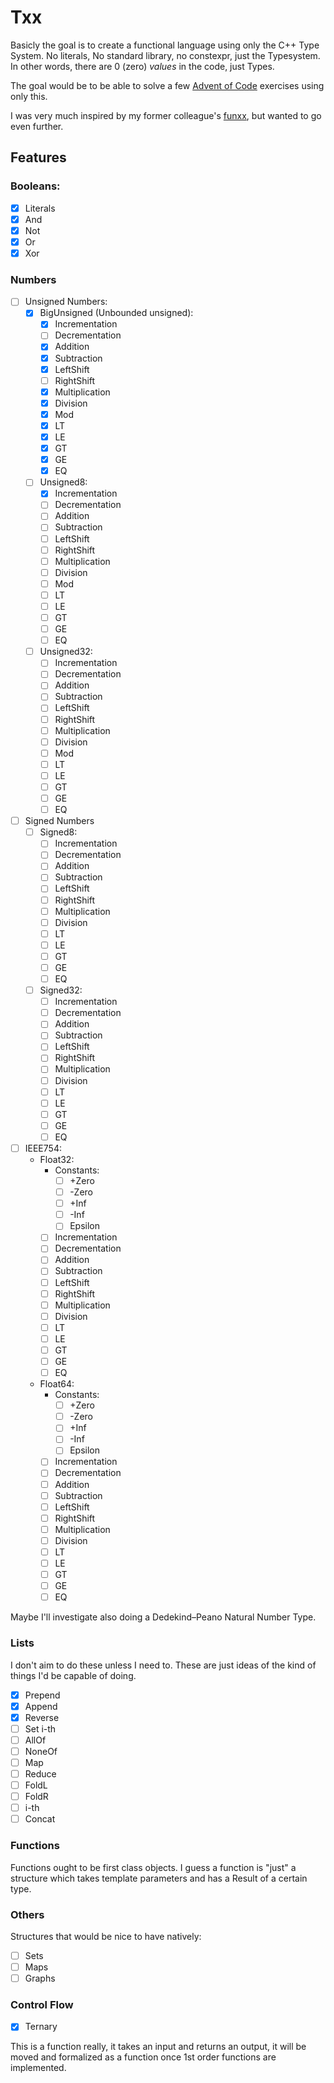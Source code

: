 Txx
===

Basicly the goal is to create a functional language using only the C++ Type
System. No literals, No standard library, no constexpr, just the Typesystem.
In other words, there are 0 (zero) *values* in the code, just Types.

The goal would be to be able to solve a few [Advent of
Code](https://adventofcode.com/) exercises using only this.

I was very much inspired by my former colleague's
[funxx](https://github.com/VokunGahrotLaas/funxx), but wanted to go even
further.

Features
--------

### Booleans:

- [x] Literals
- [x] And
- [x] Not
- [x] Or
- [x] Xor

### Numbers

- [ ] Unsigned Numbers:
  - [x] BigUnsigned (Unbounded unsigned):
    - [x] Incrementation
    - [ ] Decrementation
    - [x] Addition
    - [x] Subtraction
    - [x] LeftShift
    - [ ] RightShift
    - [x] Multiplication
    - [x] Division
    - [x] Mod
    - [x] LT
    - [x] LE
    - [x] GT
    - [x] GE
    - [x] EQ
  - [ ] Unsigned8:
    - [x] Incrementation
    - [ ] Decrementation
    - [ ] Addition
    - [ ] Subtraction
    - [ ] LeftShift
    - [ ] RightShift
    - [ ] Multiplication
    - [ ] Division
    - [ ] Mod
    - [ ] LT
    - [ ] LE
    - [ ] GT
    - [ ] GE
    - [ ] EQ
  - [ ] Unsigned32:
    - [ ] Incrementation
    - [ ] Decrementation
    - [ ] Addition
    - [ ] Subtraction
    - [ ] LeftShift
    - [ ] RightShift
    - [ ] Multiplication
    - [ ] Division
    - [ ] Mod
    - [ ] LT
    - [ ] LE
    - [ ] GT
    - [ ] GE
    - [ ] EQ
- [ ] Signed Numbers
  - [ ] Signed8:
    - [ ] Incrementation
    - [ ] Decrementation
    - [ ] Addition
    - [ ] Subtraction
    - [ ] LeftShift
    - [ ] RightShift
    - [ ] Multiplication
    - [ ] Division
    - [ ] LT
    - [ ] LE
    - [ ] GT
    - [ ] GE
    - [ ] EQ
  - [ ] Signed32:
    - [ ] Incrementation
    - [ ] Decrementation
    - [ ] Addition
    - [ ] Subtraction
    - [ ] LeftShift
    - [ ] RightShift
    - [ ] Multiplication
    - [ ] Division
    - [ ] LT
    - [ ] LE
    - [ ] GT
    - [ ] GE
    - [ ] EQ
- [ ] IEEE754:
  - Float32:
    - Constants:
      - [ ] +Zero
      - [ ] -Zero
      - [ ] +Inf
      - [ ] -Inf
      - [ ] Epsilon
    - [ ] Incrementation
    - [ ] Decrementation
    - [ ] Addition
    - [ ] Subtraction
    - [ ] LeftShift
    - [ ] RightShift
    - [ ] Multiplication
    - [ ] Division
    - [ ] LT
    - [ ] LE
    - [ ] GT
    - [ ] GE
    - [ ] EQ
  - Float64:
    - Constants:
      - [ ] +Zero
      - [ ] -Zero
      - [ ] +Inf
      - [ ] -Inf
      - [ ] Epsilon
    - [ ] Incrementation
    - [ ] Decrementation
    - [ ] Addition
    - [ ] Subtraction
    - [ ] LeftShift
    - [ ] RightShift
    - [ ] Multiplication
    - [ ] Division
    - [ ] LT
    - [ ] LE
    - [ ] GT
    - [ ] GE
    - [ ] EQ

Maybe I'll investigate also doing a Dedekind–Peano Natural Number Type.

### Lists

I don't aim to do these unless I need to. These are just ideas of the kind
of things I'd be capable of doing.

- [x] Prepend
- [x] Append
- [x] Reverse
- [ ] Set i-th
- [ ] AllOf
- [ ] NoneOf
- [ ] Map
- [ ] Reduce
- [ ] FoldL
- [ ] FoldR
- [ ] i-th
- [ ] Concat

### Functions

Functions ought to be first class objects. I guess a function is "just" a
structure which takes template parameters and has a Result of a certain type.

### Others

Structures that would be nice to have natively:
- [ ] Sets
- [ ] Maps
- [ ] Graphs

### Control Flow

- [x] Ternary

This is a function really, it takes an input and returns an output, it will be
moved and formalized as a function once 1st order functions are implemented.
